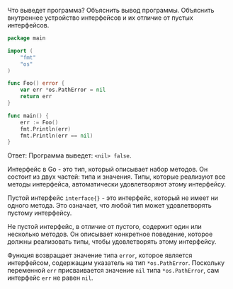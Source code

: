 Что выведет программа? Объяснить вывод программы. Объяснить внутреннее устройство интерфейсов и их отличие от пустых интерфейсов.

```go
package main

import (
	"fmt"
	"os"
)

func Foo() error {
	var err *os.PathError = nil
	return err
}

func main() {
	err := Foo()
	fmt.Println(err)
	fmt.Println(err == nil)
}
```

Ответ:
Программа выведет: `<nil> false`.

Интерфейс в Go - это тип, который описывает набор методов. Он состоит из двух частей: типа и значения. Типы, которые 
реализуют все методы интерфейса, автоматически удовлетворяют этому интерфейсу. 

Пустой интерфейс `interface{}` - это интерфейс, который не имеет ни одного метода. Это означает, что любой тип может 
удовлетворять пустому интерфейсу.

Не пустой интерфейс, в отличие от пустого, содержит один или несколько методов. Он описывает конкретное поведение, 
которое должны реализовать типы, чтобы удовлетворять этому интерфейсу.

Функция возвращает значение типа `error`, которое является интерфейсом, содержащим указатель на тип `*os.PathError`. 
Поскольку переменной `err` присваивается значение `nil` типа `*os.PathError`, сам интерфейс `err` не равен `nil`.